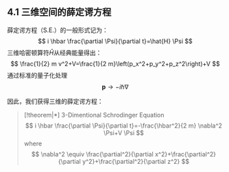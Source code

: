 ## 4.1 三维空间的薛定谔方程
薛定谔方程（S.E.）的一般形式记为：
$$
i \hbar \frac{\partial \Psi}{\partial t}=\hat{H} \Psi
$$
三维哈密顿算符$\hat{H}$从经典能量得出：
$$
\frac{1}{2} m v^2+V=\frac{1}{2 m}\left(p_x^2+p_y^2+p_z^2\right)+V
$$
通过标准的量子化处理 
$$
\mathbf{p} \rightarrow-i \hbar \nabla
$$

因此，我们获得三维的薛定谔方程：
> [!theorem|*] 3-Dimentional Schrodinger Equation
> $$
i \hbar \frac{\partial \Psi}{\partial t}=-\frac{\hbar^2}{2 m} \nabla^2 \Psi+V \Psi
> $$
> where
> $$
\nabla^2 \equiv \frac{\partial^2}{\partial x^2}+\frac{\partial^2}{\partial y^2}+\frac{\partial^2}{\partial z^2}
> $$
